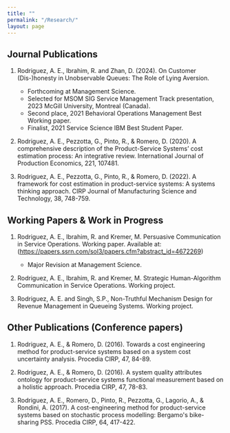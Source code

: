 ```yaml
---
title: ""
permalink: "/Research/"
layout: page
---
```


## Journal Publications

1. Rodriguez, A. E., Ibrahim, R. and Zhan, D. (2024). On Customer (Dis-)honesty in Unobservable Queues: The Role of Lying Aversion.
   * Forthcoming at Management Science.
   * Selected for MSOM SIG Service Management Track presentation, 2023 McGill University, Montreal (Canada).
   * Second place, 2021 Behavioral Operations Management Best Working paper.
   * Finalist, 2021 Service Science IBM Best Student Paper.
     
3. Rodriguez, A. E., Pezzotta, G., Pinto, R., & Romero, D. (2020). A comprehensive description of the Product-Service Systems’ cost estimation process: An integrative review. International Journal of Production Economics, 221, 107481. 

4. Rodriguez, A. E., Pezzotta, G., Pinto, R., & Romero, D. (2022). A framework for cost estimation in product-service systems: A systems thinking approach. CIRP Journal of Manufacturing Science and Technology, 38, 748-759. 


## Working Papers & Work in Progress

1. Rodriguez, A. E., Ibrahim, R. and  Kremer, M. Persuasive Communication in Service Operations. Working paper. Available at:(https://papers.ssrn.com/sol3/papers.cfm?abstract_id=4672269)
   * Major Revision at Management Science.

3. Rodriguez, A. E., Ibrahim, R. and Kremer, M. Strategic Human-Algorithm Communication in Service Operations. Working project.

4. Rodriguez, A. E. and Singh, S.P., Non-Truthful Mechanism Design for Revenue Management in Queueing Systems. Working project.

   
## Other Publications (Conference papers)

1. Rodriguez, A. E., & Romero, D. (2016). Towards a cost engineering method for product-service systems based on a system cost uncertainty analysis. Procedia CIRP, 47, 84-89.

2. Rodriguez, A. E., & Romero, D. (2016). A system quality attributes ontology for product-service systems functional measurement based on a holistic approach. Procedia CIRP, 47, 78-83.
   
3. Rodriguez, A. E., Romero, D., Pinto, R., Pezzotta, G., Lagorio, A., & Rondini, A. (2017). A cost-engineering method for product-service systems based on stochastic process modelling: Bergamo's bike-sharing PSS. Procedia CIRP, 64, 417-422.




